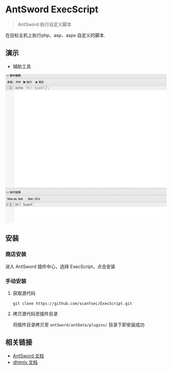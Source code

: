 # AntSword ExecScript

> AntSword 执行自定义脚本

在目标主机上执行php、asp、aspx 自定义的脚本.

## 演示

* 辅助工具

![ExecScript.png](./ExecScript.png)


## 安装

### 商店安装

进入 AntSword 插件中心，选择 ExecScript，点击安装

### 手动安装

1. 获取源代码

    ```
    git clone https://github.com/scanfsec/ExecScript.git
    ```
    

2. 拷贝源代码至插件目录

    将插件目录拷贝至 `antSword/antData/plugins/` 目录下即安装成功

## 相关链接

* [AntSword 文档](http://doc.u0u.us)
* [dhtmlx 文档](http://docs.dhtmlx.com/)
